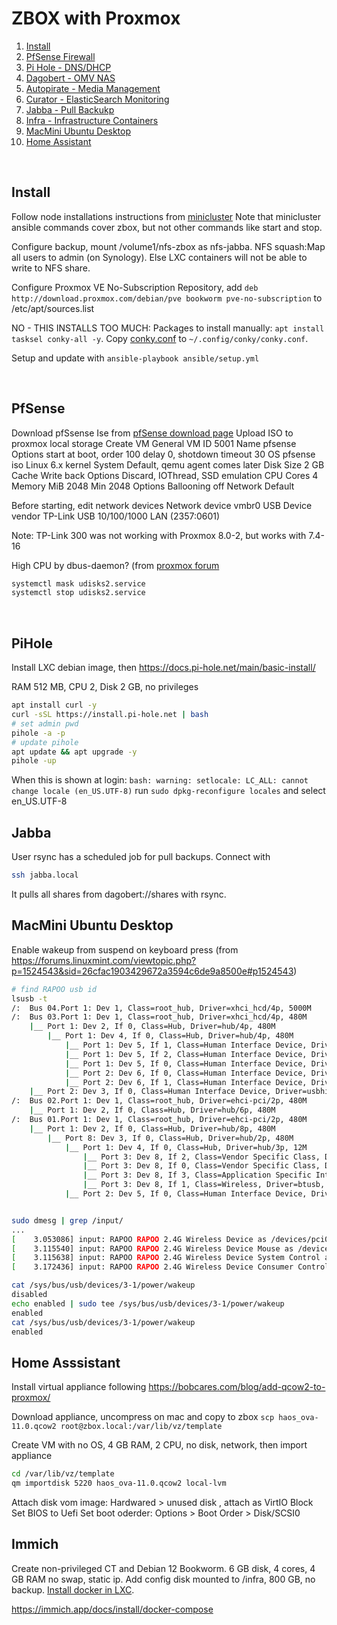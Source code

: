 # ZBOX with Proxmox

1. [Install](#install)
2. [PfSense Firewall](#pfsense)
3. [Pi Hole - DNS/DHCP](#pihole)
4. [Dagobert - OMV NAS](docs/dagobert.md)
5. [Autopirate - Media Management](docs/autopirate.md)
6. [Curator - ElasticSearch Monitoring](docs/curator.md)
7. [Jabba - Pull Backukp](#jabba)
8. [Infra - Infrastructure Containers](docs/infra.md)
9. [MacMini Ubuntu Desktop](#MacMini)
10. [Home Assistant](#home-assistant)


</br>

## Install

Follow node installations instructions from [minicluster](../minicluster/docs/Installation.md)
Note that minicluster ansible commands cover zbox, but not other commands like start and stop.

Configure backup, mount /volume1/nfs-zbox as nfs-jabba. NFS squash:Map all users to admin (on Synology). Else LXC containers will not be able to write to NFS share.


Configure Proxmox VE No-Subscription Repository, add
```deb http://download.proxmox.com/debian/pve bookworm pve-no-subscription``` to /etc/apt/sources.list

NO - THIS INSTALLS TOO MUCH: Packages to install manually: ```apt install tasksel conky-all -y```.
Copy [conky.conf](files/conky.conf) to ```~/.config/conky/conky.conf```.

Setup and update with ```ansible-playbook ansible/setup.yml```


</br>

## PfSense

Download pfSsense Ise from [pfSense download page](https://www.pfsense.org/download/)
Upload ISO to proxmox local storage
Create VM
    General
        VM ID   5001
        Name    pfsense
        Options start at boot, order 100 delay 0, shotdown timeout 30
    OS
        pfsense iso
        Linux 6.x kernel
    System      Default, qemu agent comes later
    Disk
        Size    2 GB
        Cache   Write back
        Options Discard, IOThread, SSD emulation
    CPU         Cores   4
    Memory
        MiB     2048
        Min     2048
        Options Ballooning off
    Network     Default

Before starting, edit network devices
    Network device vmbr0
    USB Device vendor TP-Link USB 10/100/1000 LAN (2357:0601)

Note: TP-Link 300 was not working with Proxmox 8.0-2, but works with 7.4-16

High CPU by dbus-daemon? (from [proxmox forum](https://forum.proxmox.com/threads/udev-malfunction-udisksd-high-cpu-load.99169/)

```bash
systemctl mask udisks2.service
systemctl stop udisks2.service
```

</br>

## PiHole

Install LXC debian image, then  <https://docs.pi-hole.net/main/basic-install/>

RAM 512 MB, CPU 2, Disk 2 GB, no privileges

```bash
apt install curl -y
curl -sSL https://install.pi-hole.net | bash
# set admin pwd
pihole -a -p
# update pihole
apt update && apt upgrade -y
pihole -up
```

When this is shown at login: ```bash: warning: setlocale: LC_ALL: cannot change locale (en_US.UTF-8)```
run ```sudo dpkg-reconfigure locales``` and select en_US.UTF-8

## Jabba

User rsync has a scheduled job for pull backups. Connect with 

```bash
ssh jabba.local
```

It pulls all shares from dagobert://shares with rsync. 


## MacMini Ubuntu Desktop

Enable wakeup from suspend on keyboard press (from <https://forums.linuxmint.com/viewtopic.php?p=1524543&sid=26cfac1903429672a3594c6de9a8500e#p1524543>)

```bash
# find RAPOO usb id
lsusb -t
/:  Bus 04.Port 1: Dev 1, Class=root_hub, Driver=xhci_hcd/4p, 5000M
/:  Bus 03.Port 1: Dev 1, Class=root_hub, Driver=xhci_hcd/4p, 480M
    |__ Port 1: Dev 2, If 0, Class=Hub, Driver=hub/4p, 480M
        |__ Port 1: Dev 4, If 0, Class=Hub, Driver=hub/4p, 480M
            |__ Port 1: Dev 5, If 1, Class=Human Interface Device, Driver=usbhid, 12M
            |__ Port 1: Dev 5, If 2, Class=Human Interface Device, Driver=usbhid, 12M
            |__ Port 1: Dev 5, If 0, Class=Human Interface Device, Driver=usbhid, 12M
            |__ Port 2: Dev 6, If 0, Class=Human Interface Device, Driver=usbhid, 12M
            |__ Port 2: Dev 6, If 1, Class=Human Interface Device, Driver=usbhid, 12M
    |__ Port 2: Dev 3, If 0, Class=Human Interface Device, Driver=usbhid, 12M
/:  Bus 02.Port 1: Dev 1, Class=root_hub, Driver=ehci-pci/2p, 480M
    |__ Port 1: Dev 2, If 0, Class=Hub, Driver=hub/6p, 480M
/:  Bus 01.Port 1: Dev 1, Class=root_hub, Driver=ehci-pci/2p, 480M
    |__ Port 1: Dev 2, If 0, Class=Hub, Driver=hub/8p, 480M
        |__ Port 8: Dev 3, If 0, Class=Hub, Driver=hub/2p, 480M
            |__ Port 1: Dev 4, If 0, Class=Hub, Driver=hub/3p, 12M
                |__ Port 3: Dev 8, If 2, Class=Vendor Specific Class, Driver=btusb, 12M
                |__ Port 3: Dev 8, If 0, Class=Vendor Specific Class, Driver=btusb, 12M
                |__ Port 3: Dev 8, If 3, Class=Application Specific Interface, Driver=, 12M
                |__ Port 3: Dev 8, If 1, Class=Wireless, Driver=btusb, 12M
            |__ Port 2: Dev 5, If 0, Class=Human Interface Device, Driver=usbhid, 1.5M


sudo dmesg | grep /input/
...
[    3.053086] input: RAPOO RAPOO 2.4G Wireless Device as /devices/pci0000:00/0000:00:14.0/usb3/3-1/3-1.1/3-1.1.2/3-1.1.2:1.0/0003:24AE:2000.0008/input/input11
[    3.115540] input: RAPOO RAPOO 2.4G Wireless Device Mouse as /devices/pci0000:00/0000:00:14.0/usb3/3-1/3-1.1/3-1.1.2/3-1.1.2:1.1/0003:24AE:2000.0009/input/input12
[    3.115638] input: RAPOO RAPOO 2.4G Wireless Device System Control as /devices/pci0000:00/0000:00:14.0/usb3/3-1/3-1.1/3-1.1.2/3-1.1.2:1.1/0003:24AE:2000.0009/input/input13
[    3.172436] input: RAPOO RAPOO 2.4G Wireless Device Consumer Control as /devices/pci0000:00/0000:00:14.0/usb3/3-1/3-1.1/3-1.1.2/3-1.1.2:1.1/0003:24AE:2000.0009/input/input14

cat /sys/bus/usb/devices/3-1/power/wakeup
disabled
echo enabled | sudo tee /sys/bus/usb/devices/3-1/power/wakeup
enabled
cat /sys/bus/usb/devices/3-1/power/wakeup
enabled
```

## Home Asssistant

Install virtual appliance following <https://bobcares.com/blog/add-qcow2-to-proxmox/>

Download appliance, uncompress on mac and copy to zbox ```scp haos_ova-11.0.qcow2 root@zbox.local:/var/lib/vz/template```

Create VM with no OS, 4 GB RAM, 2 CPU, no disk,  network, then import appliance

```bash
cd /var/lib/vz/template
qm importdisk 5220 haos_ova-11.0.qcow2 local-lvm
```

Attach disk vom image: Hardwared > unused disk , attach as VirtIO Block
Set BIOS to Uefi
Set boot oderder: Options > Boot Order > Disk/SCSI0


## Immich

Create non-privileged CT and Debian 12 Bookworm. 6 GB disk, 4 cores, 4 GB RAM no swap, static ip. Add config disk mounted to /infra, 800 GB, no backup. [Install docker in LXC](docker.md).

<https://immich.app/docs/install/docker-compose>


